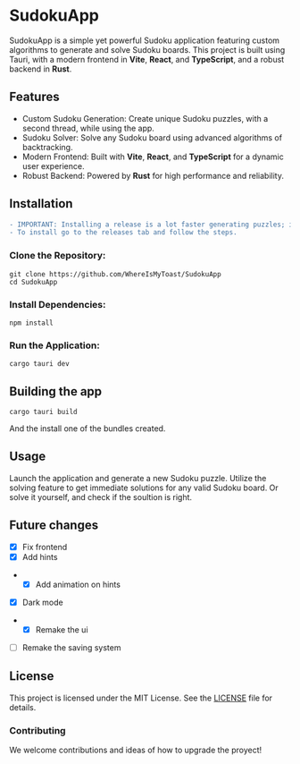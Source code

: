 # SudokuApp

SudokuApp is a simple yet powerful Sudoku application featuring custom algorithms to generate and solve Sudoku boards. This project is built using Tauri, with a modern frontend in **Vite**, **React**, and **TypeScript**, and a robust backend in **Rust**.

## Features

- Custom Sudoku Generation: Create unique Sudoku puzzles, with a second thread, while using the app.
- Sudoku Solver: Solve any Sudoku board using advanced algorithms of backtracking.
- Modern Frontend: Built with **Vite**, **React**, and **TypeScript** for a dynamic user experience.
- Robust Backend: Powered by **Rust** for high performance and reliability.

## Installation

```diff
- IMPORTANT: Installing a release is a lot faster generating puzzles; installing is recommended.
- To install go to the releases tab and follow the steps.
```

### Clone the Repository:

```
git clone https://github.com/WhereIsMyToast/SudokuApp
cd SudokuApp
```

### Install Dependencies:

```
npm install
```

### Run the Application:

```
cargo tauri dev
```

## Building the app

```
cargo tauri build
```

And the install one of the bundles created.

## Usage

Launch the application and generate a new Sudoku puzzle.
Utilize the solving feature to get immediate solutions for any valid Sudoku board.
Or solve it yourself, and check if the soultion is right.

## Future changes

- [x] Fix frontend
- [x] Add hints
- - [x] Add animation on hints
- [x] Dark mode
- - [x] Remake the ui
- [ ] Remake the saving system

## License

This project is licensed under the MIT License. See the [LICENSE](LICENSE) file for details.

### Contributing

We welcome contributions and ideas of how to upgrade the proyect!
